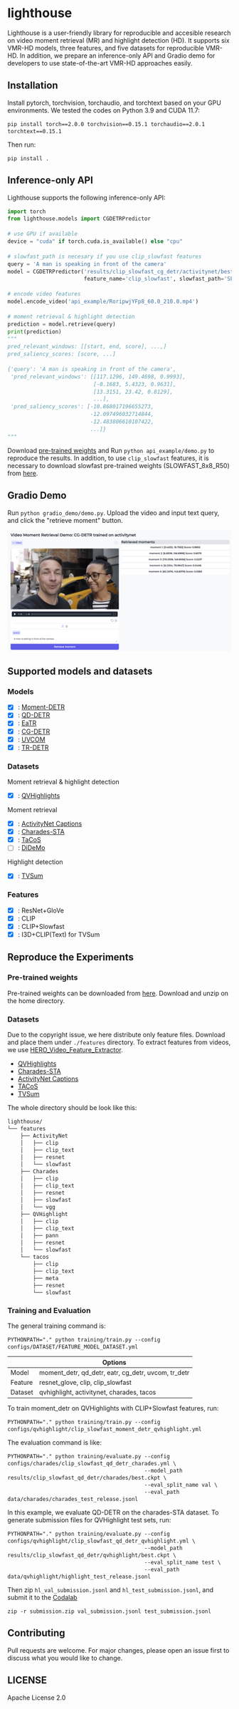 # lighthouse
Lighthouse is a user-friendly library for reproducible and accesible research on video moment retrieval (MR) and highlight detection (HD).
It supports six VMR-HD models, three features, and five datasets for reproducible VMR-HD.
In addition, we prepare an inference-only API and Gradio demo for developers to use state-of-the-art VMR-HD approaches easily.

## Installation
Install pytorch, torchvision, torchaudio, and torchtext based on your GPU environments. We tested the codes on Python 3.9 and CUDA 11.7:
```
pip install torch==2.0.0 torchvision==0.15.1 torchaudio==2.0.1 torchtext==0.15.1
```
Then run:
```
pip install .
```

## Inference-only API
Lighthouse supports the following inference-only API:
```python
import torch
from lighthouse.models import CGDETRPredictor

# use GPU if available
device = "cuda" if torch.cuda.is_available() else "cpu"

# slowfast_path is necesary if you use clip_slowfast features
query = 'A man is speaking in front of the camera'
model = CGDETRPredictor('results/clip_slowfast_cg_detr/activitynet/best.ckpt', device=device, 
                        feature_name='clip_slowfast', slowfast_path='SLOWFAST_8x8_R50.pkl')

# encode video features
model.encode_video('api_example/RoripwjYFp8_60.0_210.0.mp4')

# moment retrieval & highlight detection
prediction = model.retrieve(query)
print(prediction)
"""
pred_relevant_windows: [[start, end, score], ...,]
pred_saliency_scores: [score, ...]

{'query': 'A man is speaking in front of the camera',
 'pred_relevant_windows': [[117.1296, 149.4698, 0.9993],
                           [-0.1683, 5.4323, 0.9631],
                           [13.3151, 23.42, 0.8129],
                           ...],
 'pred_saliency_scores': [-10.868017196655273,
                          -12.097496032714844,
                          -12.483806610107422,
                          ...]}
"""
```
Download [pre-trained weights](https://drive.google.com/file/d/1ebQbhH1tjgTmRBmyOoW8J9DH7s80fqR9/view?usp=drive_link) and Run `python api_example/demo.py` to reproduce the results. In addition, to use `clip_slowfast` features, it is necessary to download slowfast pre-trained weights (SLOWFAST_8x8_R50) from [here](https://dl.fbaipublicfiles.com/pyslowfast/model_zoo/kinetics400/SLOWFAST_8x8_R50.pkl).

## Gradio Demo
Run `python gradio_demo/demo.py`. Upload the video and input text query, and click the "retrieve moment" button.

![Gradio demo image](images/vmr_gradio_demo.png)

## Supported models and datasets
### Models
- [x] : [Moment-DETR](https://arxiv.org/abs/2107.09609)
- [x] : [QD-DETR](https://arxiv.org/abs/2303.13874)
- [x] : [EaTR](https://arxiv.org/abs/2308.06947)
- [x] : [CG-DETR](https://arxiv.org/abs/2311.08835)
- [x] : [UVCOM](https://arxiv.org/abs/2311.16464)
- [x] : [TR-DETR](https://arxiv.org/abs/2401.02309)

### Datasets
Moment retrieval & highlight detection
- [x] : [QVHighlights](https://arxiv.org/abs/2107.09609)

Moment retrieval
- [x] : [ActivityNet Captions](https://arxiv.org/abs/1705.00754)
- [x] : [Charades-STA](https://arxiv.org/abs/1705.02101)
- [x] : [TaCoS](https://aclanthology.org/Q13-1003/)
- [ ] : [DiDeMo](https://arxiv.org/abs/1809.01337)

Highlight detection
- [x] : [TVSum](https://www.cv-foundation.org/openaccess/content_cvpr_2015/papers/Song_TVSum_Summarizing_Web_2015_CVPR_paper.pdf)

### Features
- [x] : ResNet+GloVe
- [x] : CLIP
- [x] : CLIP+Slowfast
- [x] : I3D+CLIP(Text) for TVSum

## Reproduce the Experiments

### Pre-trained weights
Pre-trained weights can be downloaded from [here](https://drive.google.com/file/d/1ebQbhH1tjgTmRBmyOoW8J9DH7s80fqR9/view?usp=drive_link).
Download and unzip on the home directory.

### Datasets
Due to the copyright issue, we here distribute only feature files.
Download and place them under `./features` directory.
To extract features from videos, we use [HERO_Video_Feature_Extractor](https://github.com/linjieli222/HERO_Video_Feature_Extractor).

- [QVHighlights](https://drive.google.com/file/d/1-ALnsXkA4csKh71sRndMwybxEDqa-dM4/view?usp=sharing)
- [Charades-STA](https://drive.google.com/file/d/1EOeP2A4IMYdotbTlTqDbv5VdvEAgQJl8/view?usp=sharing)
- [ActivityNet Captions](https://drive.google.com/file/d/1P2xS998XfbN5nSDeJLBF1m9AaVhipBva/view?usp=sharing)
- [TACoS](https://drive.google.com/file/d/1rYzme9JNAk3niH1K81wgT13pOMn005jb/view?usp=sharing)
- [TVSum](https://drive.google.com/file/d/1gSex1hpXLxHQu6zHyyQISKZjP7Ndt6U9/view?usp=sharing)

The whole directory should be look like this:
```
lighthouse/
└── features
    ├── ActivityNet
    │   ├── clip
    │   ├── clip_text
    │   ├── resnet
    │   └── slowfast
    ├── Charades
    │   ├── clip
    │   ├── clip_text
    │   ├── resnet
    │   ├── slowfast
    │   └── vgg
    ├── QVHighlight
    │   ├── clip
    │   ├── clip_text
    │   ├── pann
    │   ├── resnet
    │   └── slowfast
    └── tacos
        ├── clip
        ├── clip_text
        ├── meta
        ├── resnet
        └── slowfast
```

### Training and Evaluation
The general training command is:
```
PYTHONPATH="." python training/train.py --config configs/DATASET/FEATURE_MODEL_DATASET.yml
```

|         | Options                                                   |
|---------|-----------------------------------------------------------|
| Model   | moment_detr, qd_detr, eatr, cg_detr, uvcom, tr_detr       |
| Feature | resnet_glove, clip, clip_slowfast                         |
| Dataset | qvhighlight, activitynet, charades, tacos                 |

To train moment_detr on QVHighlights with CLIP+Slowfast features, run:
```
PYTHONPATH="." python training/train.py --config configs/qvhighlight/clip_slowfast_moment_detr_qvhighlight.yml
```

The evaluation command is like:
```
PYTHONPATH="." python training/evaluate.py --config configs/charades/clip_slowfast_qd_detr_charades.yml \
                                           --model_path results/clip_slowfast_qd_detr/charades/best.ckpt \
                                           --eval_split_name val \
                                           --eval_path data/charades/charades_test_release.jsonl
```
In this example, we evaluate QD-DETR on the charades-STA dataset.
To generate submission files for QVHighlight test sets, run:
```
PYTHONPATH="." python training/evaluate.py --config configs/qvhighlight/clip_slowfast_qd_detr_qvhighlight.yml \ 
                                           --model_path results/clip_slowfast_qd_detr/qvhighlight/best.ckpt \
                                           --eval_split_name test \
                                           --eval_path data/qvhighlight/highlight_test_release.jsonl
```
Then zip `hl_val_submission.jsonl` and `hl_test_submission.jsonl`, and submit it to the [Codalab](https://codalab.lisn.upsaclay.fr/competitions/6937)
```
zip -r submission.zip val_submission.jsonl test_submission.jsonl
```

## Contributing
Pull requests are welcome. For major changes, please open an issue first to discuss what you would like to change.

## LICENSE
Apache License 2.0